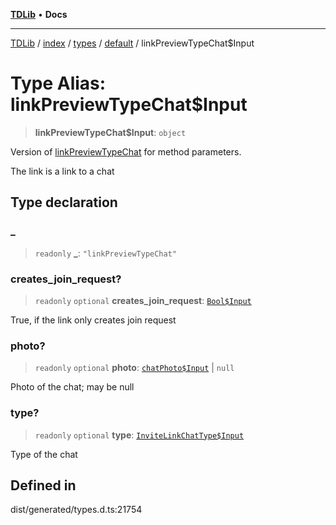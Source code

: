 [**TDLib**](../../../../../../README.md) • **Docs**

***

[TDLib](../../../../../../modules.md) / [index](../../../../../README.md) / [types](../../../README.md) / [default](../README.md) / linkPreviewTypeChat$Input

# Type Alias: linkPreviewTypeChat$Input

> **linkPreviewTypeChat$Input**: `object`

Version of [linkPreviewTypeChat](linkPreviewTypeChat.md) for method parameters.

The link is a link to a chat

## Type declaration

### \_

> `readonly` **\_**: `"linkPreviewTypeChat"`

### creates\_join\_request?

> `readonly` `optional` **creates\_join\_request**: [`Bool$Input`](Bool$Input.md)

True, if the link only creates join request

### photo?

> `readonly` `optional` **photo**: [`chatPhoto$Input`](chatPhoto$Input.md) \| `null`

Photo of the chat; may be null

### type?

> `readonly` `optional` **type**: [`InviteLinkChatType$Input`](InviteLinkChatType$Input.md)

Type of the chat

## Defined in

dist/generated/types.d.ts:21754
